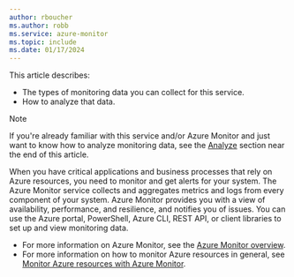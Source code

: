 ```yaml
---
author: rboucher
ms.author: robb
ms.service: azure-monitor
ms.topic: include
ms.date: 01/17/2024
---
```


This article describes: 

- The types of monitoring data you can collect for this service.
- How to analyze that data.

>[!NOTE]
>If you're already familiar with this service and/or Azure Monitor and just want to know how to analyze monitoring data, see the [Analyze](#analyze-monitoring-data) section near the end of this article.

When you have critical applications and business processes that rely on Azure resources, you need to monitor and get alerts for your system. The Azure Monitor service collects and aggregates metrics and logs from every component of your system. Azure Monitor provides you with a view of availability, performance, and resilience, and notifies you of issues. You can use the Azure portal, PowerShell, Azure CLI, REST API, or client libraries to set up and view monitoring data.

- For more information on Azure Monitor, see the [Azure Monitor overview](/azure/azure-monitor/overview).
- For more information on how to monitor Azure resources in general, see [Monitor Azure resources with Azure Monitor](/azure/azure-monitor/essentials/monitor-azure-resource). <!-- TODO can we remove this reference now? -->
